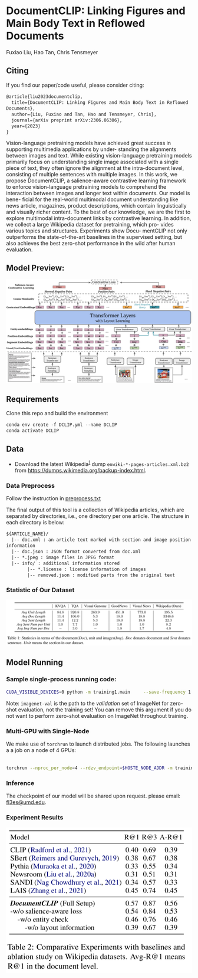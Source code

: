 # DocumentCLIP: Linking Figures and Main Body Text in Reflowed Documents
Fuxiao Liu, Hao Tan, Chris Tensmeyer

## Citing
If you find our paper/code useful, please consider citing:

```
@article{liu2023documentclip,
  title={DocumentCLIP: Linking Figures and Main Body Text in Reflowed Documents},
  author={Liu, Fuxiao and Tan, Hao and Tensmeyer, Chris},
  journal={arXiv preprint arXiv:2306.06306},
  year={2023}
}
```
Vision-language pretraining models have achieved great
success in supporting multimedia applications by under-
standing the alignments between images and text. While
existing vision-language pretraining models primarily focus
on understanding single image associated with a single piece
of text, they often ignore the alignment at the intra-document
level, consisting of multiple sentences with multiple images.
In this work, we propose DocumentCLIP, a salience-aware
contrastive learning framework to enforce vision-language
pretraining models to comprehend the interaction between
images and longer text within documents. Our model is bene-
ficial for the real-world multimodal document understanding
like news article, magazines, product descriptions, which
contain linguistically and visually richer content. To the
best of our knowledge, we are the first to explore multimodal
intra-document links by contrastive learning. In addition, we
collect a large Wikipedia dataset for pretraining, which pro-
vides various topics and structures. Experiments show Docu-
mentCLIP not only outperforms the state-of-the-art baselines
in the supervised setting, but also achieves the best zero-shot
performance in the wild after human evaluation.

## Model Preview:
![DocumentCLIP Model!](./model.png)

## Requirements
Clone this repo and build the environment

```
conda env create -f DCLIP.yml --name DCLIP
conda activate DCLIP
```

## Data

- Download the latest Wikipedia<sup>[1](#footnote1)</sup> dump `enwiki-*-pages-articles.xml.bz2` from https://dumps.wikimedia.org/backup-index.html.

### Data Preprocess
Follow the instruction in [preprocess.txt](./Data/instruction.txt)

The final output of this tool is a collection of Wikipedia articles, which are separated by directories, i.e., one directory per one article. The structure in each directory is below:

```
${ARTICLE_NAME}/
  |-- doc.xml : an article text marked with section and image position information
  |-- doc.json : JSON format converted from doc.xml
  |-- *.jpeg : image files in JPEG format
  |-- info/ : additional information stored
        |-- *.license : license information of images
        |-- removed.json : modified parts from the original text
``` 

### Statistic of Our Dataset
![DocumentCLIP dataset!](./statistic.png)

## Model Running

### Sample single-process running code:
```bash
CUDA_VISIBLE_DEVICES=0 python -m training1.main     --save-frequency 1     --zeroshot-frequency 1     --report-to tensorboard     --train-data="./data/validation_wiki.csv"      --val-data="./data/validation_wiki.csv"      --csv-img-key filepath     --csv-caption-key title     --warmup 10000     --batch-size=32     --lr=0.001    --wd=0.1     --epochs=30     --workers=8
```

Note: `imagenet-val` is the path to the *validation* set of ImageNet for zero-shot evaluation, not the training set!
You can remove this argument if you do not want to perform zero-shot evaluation on ImageNet throughout training. 

### Multi-GPU with Single-Node

We make use of `torchrun` to launch distributed jobs. The following launches a
a job on a node of 4 GPUs:

```bash
    
torchrun --nproc_per_node=4 --rdzv_endpoint=$HOSTE_NODE_ADDR -m training1.main \ --train-data="./data/validation_wiki.csv"      --val-data="./data/validation_wiki.csv"   --warmup 10000     --batch-size=64    --lr=0.001   --wd=0.1     --epochs=30     --workers=4
```
### Inference
The checkpoint of our model will be shared upon request. please email: fl3es@umd.edu.

### Experiment Results
![DocumentCLIP dataset!](./experiment.png)

```
